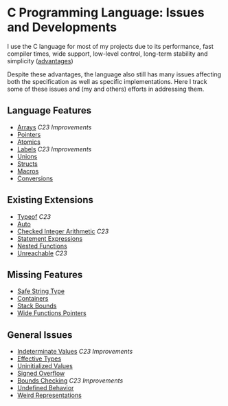 # C Programming Language: Issues and Developments

I use the C language for most of my projects due to its performance,
fast compiler times, wide support, low-level control, long-term
stability and simplicity ([advantages](./good.mkd))

Despite these advantages, the language also still has many issues
affecting both the specification as well as specific implementations. 
Here I track some of these issues and (my and others) efforts in
addressing them.

## Language Features ##

* [Arrays](./arrays.mkd) *C23 Improvements*
* [Pointers](./pointers.mkd)
* [Atomics](./atomics.mkd)
* [Labels](./labels.mkd) *C23 Improvements*
* [Unions](./unions.mkd)
* [Structs](./structs.mkd)
* [Macros](./macros.mkd)
* [Conversions](./conversions.mkd)

## Existing Extensions ##

* [Typeof](./typeof.mkd) *C23*
* [Auto](./auto.mkd)
* [Checked Integer Arithmetic](./checked.mkd) *C23*
* [Statement Expressions](./stexp.mkd)
* [Nested Functions](./nested.mkd)
* [Unreachable](./unreachable.mkd) *C23*

## Missing Features ##

* [Safe String Type](./strings.mkd)
* [Containers](./containers.mkd)
* [Stack Bounds](./stack.mkd)
* [Wide Functions Pointers](./wide.mkd)

## General Issues ##

* [Indeterminate Values](./indet.mkd) *C23 Improvements*
* [Effective Types](./tbaa.mkd)
* [Uninitialized Values](./uninit.mkd)
* [Signed Overflow](./signed.mkd)
* [Bounds Checking](./bounds.mkd) *C23 Improvements*
* [Undefined Behavior](./undef.mkd)
* [Weird Representations](./repr.mkd)
